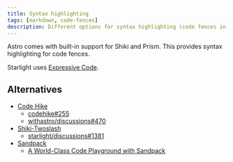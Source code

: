 ```yaml
---
title: Syntax highlighting
tags: [markdown, code-fences]
description: Different options for syntax highlighting (code fences in markdown) for Astro-based websites
---
```


Astro comes with built-in support for Shiki and Prism. This provides syntax highlighting for code fences.

Starlight uses [Expressive Code](https://expressive-code.com/).

## Alternatives

- [Code Hike](https://codehike.org/)
  - [codehike#255](https://github.com/code-hike/codehike/issues/255)
  - [withastro/discussions#470](https://github.com/withastro/roadmap/discussions/470)
- [Shiki-Twoslash](https://shikijs.github.io/twoslash/)
  - [starlight/discussions#1381](https://github.com/withastro/starlight/discussions/1381)
- [Sandpack](https://sandpack.codesandbox.io/)
  - [A World-Class Code Playground with Sandpack](https://www.joshwcomeau.com/react/next-level-playground/)

